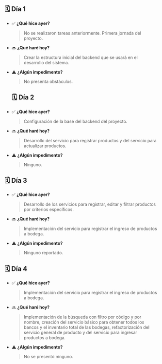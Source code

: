 ## 🗓️ Día 1
- ✅ **¿Qué hice ayer?**  
  > No se realizaron tareas anteriormente. Primera jornada del proyecto.

- 🔜 **¿Qué haré hoy?**  
  > Crear la estructura inicial del backend que se usará en el desarrollo del sistema.

- ⚠️ **¿Algún impedimento?**  
  > No presenta obstáculos.


  ## 🗓️ Día 2
- ✅ **¿Qué hice ayer?**  
  > Configuración de la base del backend del proyecto.

- 🔜 **¿Qué haré hoy?**  
  > Desarrollo del servicio para registrar productos y del servicio para actualizar productos.

- ⚠️ **¿Algún impedimento?**  
  > Ninguno.


## 🗓️ Día 3
- ✅ **¿Qué hice ayer?**  
  > Desarrollo de los servicios para registrar, editar y filtrar productos por criterios específicos.

- 🔜 **¿Qué haré hoy?**  
  > Implementación del servicio para registrar el ingreso de productos a bodega.

- ⚠️ **¿Algún impedimento?**  
  > Ninguno reportado.

## 🗓️ Día 4
- ✅ **¿Qué hice ayer?**  
  > Implementación del servicio para registrar el ingreso de productos a bodega.

- 🔜 **¿Qué haré hoy?**  
  > Implementación de la búsqueda con filtro por código y por nombre, creación del servicio básico para obtener todos los bancos y el inventario total de las bodegas, refactorización del servicio general de producto y del servicio para ingresar productos a bodega.

- ⚠️ **¿Algún impedimento?**  
  > No se presentó ninguno.
